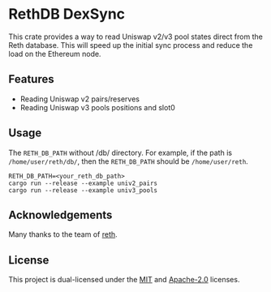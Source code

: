 # RethDB DexSync
This crate provides a way to read Uniswap v2/v3 pool states direct from the Reth database. This will speed up the initial sync process and reduce the load on the Ethereum node.

## Features
- Reading Uniswap v2 pairs/reserves
- Reading Uniswap v3 pools positions and slot0

## Usage
The `RETH_DB_PATH` without /db/ directory. For example, if the path is `/home/user/reth/db/`, then the `RETH_DB_PATH` should be `/home/user/reth`.
```
RETH_DB_PATH=<your_reth_db_path>
cargo run --release --example univ2_pairs
cargo run --release --example univ3_pools
```

## Acknowledgements
Many thanks to the team of [reth](https://github.com/paradigmxyz/reth).

## License
This project is dual-licensed under the [MIT](./LICENSE-MIT) and [Apache-2.0](./LICENSE-APACHE) licenses.
